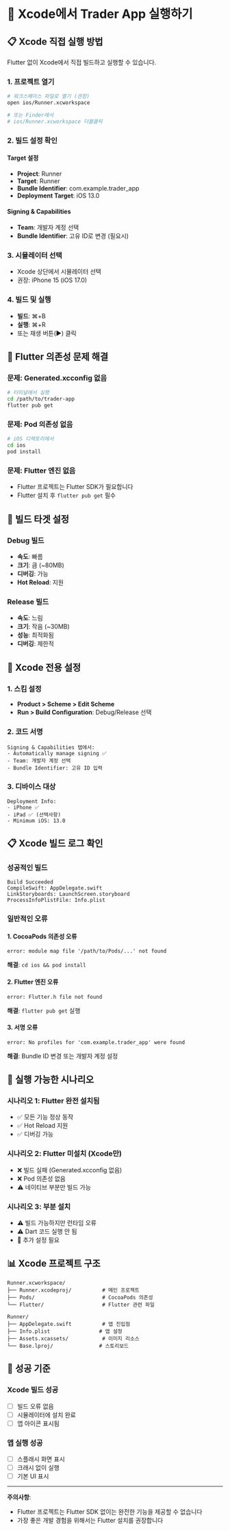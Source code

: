 # 🍎 Xcode에서 Trader App 실행하기

## 📋 Xcode 직접 실행 방법

Flutter 없이 Xcode에서 직접 빌드하고 실행할 수 있습니다.

### 1. 프로젝트 열기
```bash
# 워크스페이스 파일로 열기 (권장)
open ios/Runner.xcworkspace

# 또는 Finder에서
# ios/Runner.xcworkspace 더블클릭
```

### 2. 빌드 설정 확인

#### Target 설정
- **Project**: Runner
- **Target**: Runner
- **Bundle Identifier**: com.example.trader_app
- **Deployment Target**: iOS 13.0

#### Signing & Capabilities
- **Team**: 개발자 계정 선택
- **Bundle Identifier**: 고유 ID로 변경 (필요시)

### 3. 시뮬레이터 선택
- Xcode 상단에서 시뮬레이터 선택
- 권장: iPhone 15 (iOS 17.0)

### 4. 빌드 및 실행
- **빌드**: ⌘+B
- **실행**: ⌘+R
- 또는 재생 버튼(▶️) 클릭

## 🔧 Flutter 의존성 문제 해결

### 문제: Generated.xcconfig 없음
```bash
# 터미널에서 실행
cd /path/to/trader-app
flutter pub get
```

### 문제: Pod 의존성 없음
```bash
# iOS 디렉토리에서
cd ios
pod install
```

### 문제: Flutter 엔진 없음
- Flutter 프로젝트는 Flutter SDK가 필요합니다
- Flutter 설치 후 `flutter pub get` 필수

## 📱 빌드 타겟 설정

### Debug 빌드
- **속도**: 빠름
- **크기**: 큼 (~80MB)
- **디버깅**: 가능
- **Hot Reload**: 지원

### Release 빌드
- **속도**: 느림
- **크기**: 작음 (~30MB)
- **성능**: 최적화됨
- **디버깅**: 제한적

## 🎯 Xcode 전용 설정

### 1. 스킴 설정
- **Product > Scheme > Edit Scheme**
- **Run > Build Configuration**: Debug/Release 선택

### 2. 코드 서명
```
Signing & Capabilities 탭에서:
- Automatically manage signing ✅
- Team: 개발자 계정 선택
- Bundle Identifier: 고유 ID 입력
```

### 3. 디바이스 대상
```
Deployment Info:
- iPhone ✅
- iPad ✅ (선택사항)
- Minimum iOS: 13.0
```

## 📋 Xcode 빌드 로그 확인

### 성공적인 빌드
```
Build Succeeded
CompileSwift: AppDelegate.swift
LinkStoryboards: LaunchScreen.storyboard
ProcessInfoPlistFile: Info.plist
```

### 일반적인 오류

#### 1. CocoaPods 의존성 오류
```
error: module map file '/path/to/Pods/...' not found
```
**해결**: `cd ios && pod install`

#### 2. Flutter 엔진 오류
```
error: Flutter.h file not found
```
**해결**: `flutter pub get` 실행

#### 3. 서명 오류
```
error: No profiles for 'com.example.trader_app' were found
```
**해결**: Bundle ID 변경 또는 개발자 계정 설정

## 🚀 실행 가능한 시나리오

### 시나리오 1: Flutter 완전 설치됨
- ✅ 모든 기능 정상 동작
- ✅ Hot Reload 지원
- ✅ 디버깅 가능

### 시나리오 2: Flutter 미설치 (Xcode만)
- ❌ 빌드 실패 (Generated.xcconfig 없음)
- ❌ Pod 의존성 없음
- ⚠️ 네이티브 부분만 빌드 가능

### 시나리오 3: 부분 설치
- ⚠️ 빌드 가능하지만 런타임 오류
- ⚠️ Dart 코드 실행 안 됨
- 🔧 추가 설정 필요

## 📊 Xcode 프로젝트 구조

```
Runner.xcworkspace/
├── Runner.xcodeproj/          # 메인 프로젝트
├── Pods/                      # CocoaPods 의존성
└── Flutter/                   # Flutter 관련 파일

Runner/
├── AppDelegate.swift          # 앱 진입점
├── Info.plist                # 앱 설정
├── Assets.xcassets/           # 이미지 리소스
└── Base.lproj/               # 스토리보드
```

## 🎯 성공 기준

### Xcode 빌드 성공
- [ ] 빌드 오류 없음
- [ ] 시뮬레이터에 설치 완료
- [ ] 앱 아이콘 표시됨

### 앱 실행 성공
- [ ] 스플래시 화면 표시
- [ ] 크래시 없이 실행
- [ ] 기본 UI 표시

---

**주의사항**: 
- Flutter 프로젝트는 Flutter SDK 없이는 완전한 기능을 제공할 수 없습니다
- 가장 좋은 개발 경험을 위해서는 Flutter 설치를 권장합니다